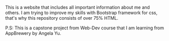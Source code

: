 This is a website that includes all important information about me and others. 
I am trying to improve my skills with Bootstrap framework for css, that's why this 
repository consists of over 75% HTML.

P.S: This is a capstone project from Web-Dev course that I am learning from AppBrewery by Angela Yu.
